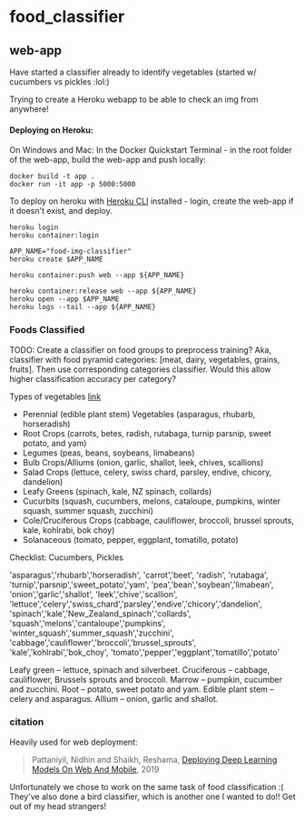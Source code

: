 # food_classifier

## web-app
Have started a classifier already to identify vegetables (started w/ cucumbers vs pickles :lol:)

Trying to create a Heroku webapp to be able to check an img from anywhere!

#### Deploying on Heroku:

On Windows and Mac:
In the Docker Quickstart Terminal - in the root folder of the web-app, build the web-app and push locally:
```
docker build -t app .
docker run -it app -p 5000:5000
```

To deploy on heroku with [Heroku CLI](https://en.wikipedia.org/wiki/Command-line_interface "cmd.exe or terminal") installed - login, create the web-app if it doesn't exist, and deploy.
```
heroku login
heroku container:login

APP_NAME="food-img-classifier"
heroku create $APP_NAME

heroku container:push web --app ${APP_NAME}

heroku container:release web --app ${APP_NAME}
heroku open --app $APP_NAME
heroku logs --tail --app ${APP_NAME}
```

### Foods Classified
TODO: Create a classifier on food groups to preprocess training? Aka, classifier with food pyramid categories: [meat, dairy, vegetables, grains, fruits]. Then use corresponding categories classifier. Would this allow higher classification accuracy per category?

Types of vegetables [link][digitalcommons.usu]
- Perennial (edible plant stem) Vegetables (asparagus, rhubarb, horseradish)
- Root Crops (carrots, betes, radish, rutabaga, turnip parsnip, sweet potato, and yam)
- Legumes (peas, beans, soybeans, limabeans)
- Bulb Crops/Alliums (onion, garlic, shallot, leek, chives, scallions)
- Salad Crops (lettuce, celery, swiss chard, parsley, endive, chicory, dandelion)
- Leafy Greens (spinach, kale, NZ spinach, collards)
- Cucurbits (squash, cucumbers, melons, cataloupe, pumpkins, winter squash, summer squash, zucchini)
- Cole/Cruciferous Crops (cabbage, cauliflower, broccoli, brussel sprouts, kale, kohlrabi, bok choy)
- Solanaceous (tomato, pepper, eggplant, tomatillo, potato)

Checklist: Cucumbers, Pickles

'asparagus','rhubarb','horseradish', 'carrot','beet', 'radish', 'rutabaga',
'turnip','parsnip','sweet_potato','yam', 'pea','bean','soybean','limabean', 'onion','garlic','shallot',
'leek','chive','scallion', 'lettuce','celery','swiss_chard','parsley','endive','chicory','dandelion',
'spinach','kale','New_Zealand_spinach','collards', 'squash','melons','cantaloupe','pumpkins',
 'winter_squash','summer_squash','zucchini', 'cabbage','cauliflower','broccoli','brussel_sprouts',
'kale','kohlrabi','bok_choy', 'tomato','pepper','eggplant','tomatillo','potato'




Leafy green – lettuce, spinach and silverbeet.
Cruciferous – cabbage, cauliflower, Brussels sprouts and broccoli.
Marrow – pumpkin, cucumber and zucchini.
Root – potato, sweet potato and yam.
Edible plant stem – celery and asparagus.
Allium – onion, garlic and shallot.



### citation
Heavily used for web deployment:
>Pattaniyil, Nidhin and Shaikh, Reshama, [Deploying Deep Learning Models On Web And Mobile](https://reshamas.github.io/deploying-deep-learning-models-on-web-and-mobile/), 2019

Unfortunately we chose to work on the same task of food classification :(  They've also done a bird classifier, which is another one I wanted to do!! Get out of my head strangers!



[digitalcommons.usu]: https://digitalcommons.usu.edu/cgi/viewcontent.cgi?article=2374&context=extension_histall